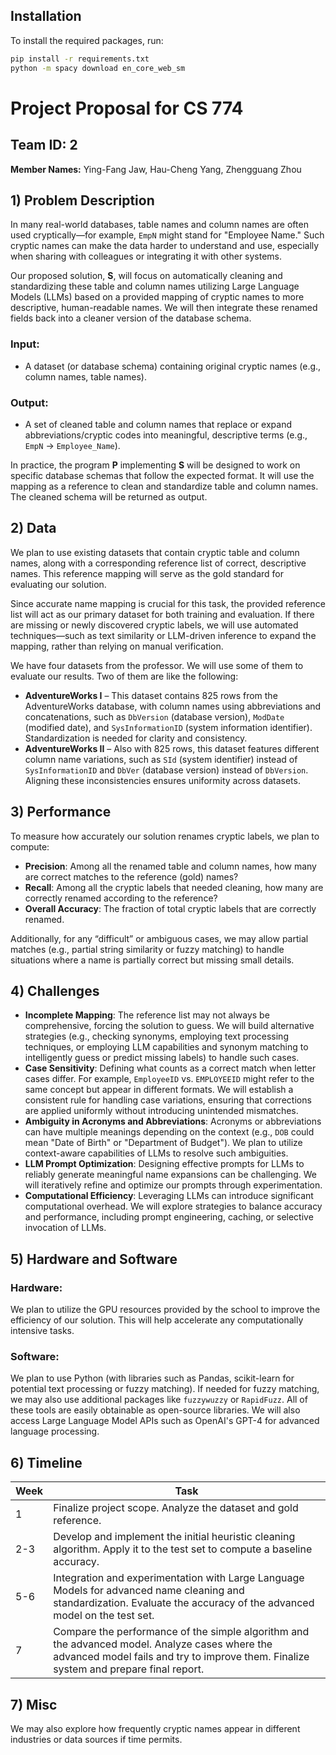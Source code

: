 ## Installation

To install the required packages, run:

```bash
pip install -r requirements.txt
python -m spacy download en_core_web_sm
```

# Project Proposal for CS 774

## Team ID: 2
**Member Names:** Ying-Fang Jaw, Hau-Cheng Yang, Zhengguang Zhou

## 1) Problem Description
In many real-world databases, table names and column names are often used cryptically—for example, `EmpN` might stand for "Employee Name." Such cryptic names can make the data harder to understand and use, especially when sharing with colleagues or integrating it with other systems.

Our proposed solution, **S**, will focus on automatically cleaning and standardizing these table and column names utilizing Large Language Models (LLMs) based on a provided mapping of cryptic names to more descriptive, human-readable names. We will then integrate these renamed fields back into a cleaner version of the database schema.

### Input:
- A dataset (or database schema) containing original cryptic names (e.g., column names, table names).

### Output:
- A set of cleaned table and column names that replace or expand abbreviations/cryptic codes into meaningful, descriptive terms (e.g., `EmpN` → `Employee_Name`).

In practice, the program **P** implementing **S** will be designed to work on specific database schemas that follow the expected format. It will use the mapping as a reference to clean and standardize table and column names. The cleaned schema will be returned as output.

## 2) Data
We plan to use existing datasets that contain cryptic table and column names, along with a corresponding reference list of correct, descriptive names. This reference mapping will serve as the gold standard for evaluating our solution.

Since accurate name mapping is crucial for this task, the provided reference list will act as our primary dataset for both training and evaluation. If there are missing or newly discovered cryptic labels, we will use automated techniques—such as text similarity or LLM-driven inference to expand the mapping, rather than relying on manual verification.

We have four datasets from the professor. We will use some of them to evaluate our results. Two of them are like the following:

- **AdventureWorks I** – This dataset contains 825 rows from the AdventureWorks database, with column names using abbreviations and concatenations, such as `DbVersion` (database version), `ModDate` (modified date), and `SysInformationID` (system information identifier). Standardization is needed for clarity and consistency.
- **AdventureWorks II** – Also with 825 rows, this dataset features different column name variations, such as `SId` (system identifier) instead of `SysInformationID` and `DbVer` (database version) instead of `DbVersion`. Aligning these inconsistencies ensures uniformity across datasets.

## 3) Performance
To measure how accurately our solution renames cryptic labels, we plan to compute:

- **Precision**: Among all the renamed table and column names, how many are correct matches to the reference (gold) names?
- **Recall**: Among all the cryptic labels that needed cleaning, how many are correctly renamed according to the reference?
- **Overall Accuracy**: The fraction of total cryptic labels that are correctly renamed.

Additionally, for any “difficult” or ambiguous cases, we may allow partial matches (e.g., partial string similarity or fuzzy matching) to handle situations where a name is partially correct but missing small details.

## 4) Challenges
- **Incomplete Mapping**: The reference list may not always be comprehensive, forcing the solution to guess. We will build alternative strategies (e.g., checking synonyms, employing text processing techniques, or employing LLM capabilities and synonym matching to intelligently guess or predict missing labels) to handle such cases.
- **Case Sensitivity**: Defining what counts as a correct match when letter cases differ. For example, `EmployeeID` vs. `EMPLOYEEID` might refer to the same concept but appear in different formats. We will establish a consistent rule for handling case variations, ensuring that corrections are applied uniformly without introducing unintended mismatches.
- **Ambiguity in Acronyms and Abbreviations**: Acronyms or abbreviations can have multiple meanings depending on the context (e.g., `DOB` could mean "Date of Birth" or "Department of Budget"). We plan to utilize context-aware capabilities of LLMs to resolve such ambiguities.
- **LLM Prompt Optimization**: Designing effective prompts for LLMs to reliably generate meaningful name expansions can be challenging. We will iteratively refine and optimize our prompts through experimentation.
- **Computational Efficiency**: Leveraging LLMs can introduce significant computational overhead. We will explore strategies to balance accuracy and performance, including prompt engineering, caching, or selective invocation of LLMs.

## 5) Hardware and Software
### **Hardware:**
We plan to utilize the GPU resources provided by the school to improve the efficiency of our solution. This will help accelerate any computationally intensive tasks.

### **Software:**
We plan to use Python (with libraries such as Pandas, scikit-learn for potential text processing or fuzzy matching). If needed for fuzzy matching, we may also use additional packages like `fuzzywuzzy` or `RapidFuzz`. All of these tools are easily obtainable as open-source libraries. We will also access Large Language Model APIs such as OpenAI's GPT-4 for advanced language processing.

## 6) Timeline
| Week  | Task |
|-------|------|
| 1     | Finalize project scope. Analyze the dataset and gold reference. |
| 2-3   | Develop and implement the initial heuristic cleaning algorithm. Apply it to the test set to compute a baseline accuracy. |
| 5-6   | Integration and experimentation with Large Language Models for advanced name cleaning and standardization. Evaluate the accuracy of the advanced model on the test set. |
| 7     | Compare the performance of the simple algorithm and the advanced model. Analyze cases where the advanced model fails and try to improve them. Finalize system and prepare final report. |

## 7) Misc
We may also explore how frequently cryptic names appear in different industries or data sources if time permits.
